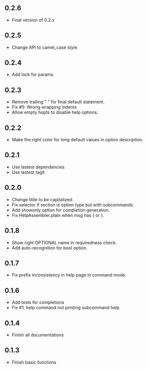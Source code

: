 ## 0.2.6
- Final version of 0.2.x

## 0.2.5
- Change API to camel_case style

## 0.2.4
- Add lock for params.

## 0.2.3
- Remove trailing " \" for final default statement.
- Fix #5: Wrong wrapping indents
- Allow empty hopts to disable help options.

## 0.2.2
- Make the right color for long default values in option description.

## 0.2.1
- Use lastest dependencies
- Use lastest tagit

## 0.2.0
- Change titile to be capitalized.
- Fix selector if section is option type but with subcommands.
- Add showonly option for completion generation.
- Fix HelpAssembler.plain when msg has { or }.

## 0.1.8
- Show right OPTIONAL name in requiredness check.
- Add auto-recognition for bool option.

## 0.1.7
- Fix prefix inconsistency in help page in command mode.

## 0.1.6
- Add tests for completions
- Fix #1, help command not printing subcommand help

## 0.1.4
- Finish all documentations

## 0.1.3
- Finish basic functions
